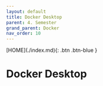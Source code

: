```yaml
---
layout: default
title: Docker Desktop
parent: 4. Semester
grand_parent: Docker
nav_order: 10
---
```


<span class="fs-1">
[HOME](./index.md){: .btn .btn-blue }
</span>

# Docker Desktop